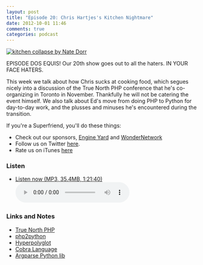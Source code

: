 ```yaml
---
layout: post
title: "Episode 20: Chris Hartjes's Kitchen Nightmare"
date: 2012-10-01 11:46
comments: true
categories: podcast
---
```


[![kitchen collapse by Nate Dorr](http://farm5.staticflickr.com/4071/5074023349_8eb3fe9b2d_z.jpg)](http://www.flickr.com/photos/mercurialn/5074023349/ "kitchen collapse by Nate Dorr")

EPISODE DOS EQUIS! Our 20th show goes out to all the haters. IN YOUR FACE HATERS.

This week we talk about how Chris sucks at cooking food, which segues nicely into a discussion of the True North PHP conference that he's co-organizing in Toronto in November. Thankfully he will not be catering the event himself. We also talk about Ed's move from doing PHP to Python for day-to-day work, and the plusses and minuses he's encountered during the transition.

If you're a Superfriend, you'll do these things:

* Check out our sponsors, [Engine Yard](http://www.engineyard.com/) and [WonderNetwork](https://wondernetwork.com/)
* Follow us on Twitter [here](https://twitter.com/dev_hell).
* Rate us on iTunes [here](http://itunes.apple.com/us/podcast/dev-hell/id489840699)

### Listen

* <a href="http://devhell.s3.amazonaws.com/ep20-64mono.mp3" rel="enclosure">Listen now (MP3, 35.4MB, 1:21:40)</a>    
	<audio controls src="http://devhell.s3.amazonaws.com/ep20-64mono.mp3">

### Links and Notes

* [True North PHP](http://truenorthphp.com)
* [php2python](http://www.php2python.com/)
* [Hyperpolyglot](http://hyperpolyglot.org/)
* [Cobra Language](http://cobra-language.com/)
* [Argparse Python lib](http://docs.python.org/howto/argparse.html)

